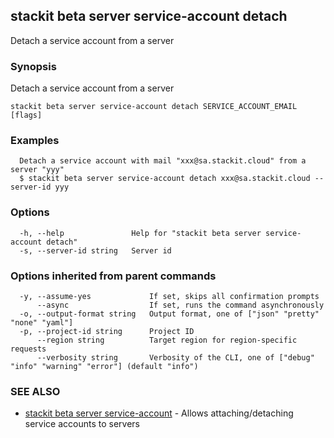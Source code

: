 ## stackit beta server service-account detach

Detach a service account from a server

### Synopsis

Detach a service account from a server

```
stackit beta server service-account detach SERVICE_ACCOUNT_EMAIL [flags]
```

### Examples

```
  Detach a service account with mail "xxx@sa.stackit.cloud" from a server "yyy"
  $ stackit beta server service-account detach xxx@sa.stackit.cloud --server-id yyy
```

### Options

```
  -h, --help               Help for "stackit beta server service-account detach"
  -s, --server-id string   Server id
```

### Options inherited from parent commands

```
  -y, --assume-yes             If set, skips all confirmation prompts
      --async                  If set, runs the command asynchronously
  -o, --output-format string   Output format, one of ["json" "pretty" "none" "yaml"]
  -p, --project-id string      Project ID
      --region string          Target region for region-specific requests
      --verbosity string       Verbosity of the CLI, one of ["debug" "info" "warning" "error"] (default "info")
```

### SEE ALSO

* [stackit beta server service-account](./stackit_beta_server_service-account.md)	 - Allows attaching/detaching service accounts to servers

